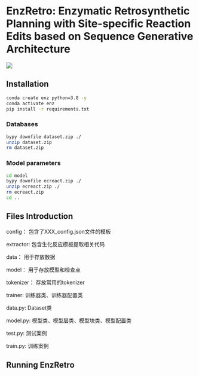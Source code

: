 # EnzRetro: Enzymatic Retrosynthetic Planning with Site-specific Reaction Edits based on Sequence Generative Architecture 
![](imgs/overview.png)

## Installation 

```bash
conda create enz python=3.8 -y
conda activate enz
pip install -r requirements.txt
```

### Databases
```bash
bypy downfile dataset.zip ./
unzip dataset.zip
rm dataset.zip
```
### Model parameters
```bash
cd model
bypy downfile ecreact.zip ./
unzip ecreact.zip ./
rm ecreact.zip
cd ..
```

## Files Introduction

config：              包含了XXX_config.json文件的模板

extractor:            包含生化反应模板提取相关代码

data：                用于存放数据

model：               用于存放模型和检查点

tokenizer：           存放常用的tokenizer

trainer:              训练器类、训练器配置类

data.py:              Dataset类

model.py:             模型类、模型层类、模型块类、模型配置类

test.py:              测试案例

train.py:             训练案例

## Running EnzRetro
